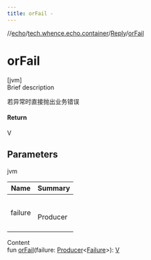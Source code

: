 ```yaml
---
title: orFail -
---
```

//[echo](../../index.md)/[tech.whence.echo.container](../index.md)/[Reply](index.md)/[orFail](or-fail.md)



# orFail  
[jvm]  
Brief description  


若异常时直接抛出业务错误



#### Return  


V



## Parameters  
  
jvm  
  
|  Name|  Summary| 
|---|---|
| failure| <br><br>Producer<Failure><br><br>
  
  
Content  
fun [orFail](or-fail.md)(failure: [Producer](../../tech.whence.echo.function/-producer/index.md)<[Failure](../../tech.whence.echo.rpc.response/-failure/index.md)>): [V](index.md)  



